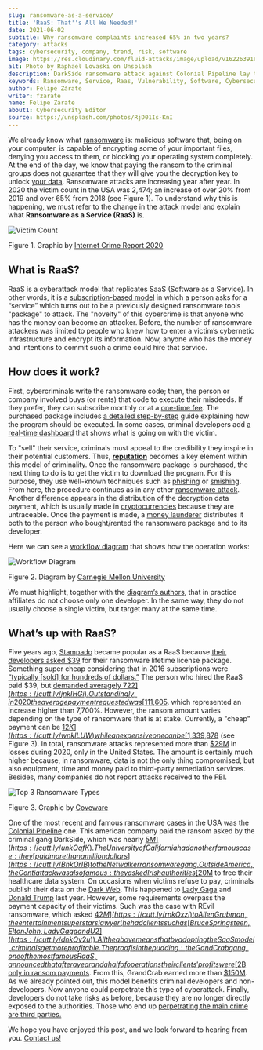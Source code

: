 ```yaml
---
slug: ransomware-as-a-service/
title: 'RaaS: That''s All We Needed!'
date: 2021-06-02
subtitle: Why ransomware complaints increased 65% in two years?
category: attacks
tags: cybersecurity, company, trend, risk, software
image: https://res.cloudinary.com/fluid-attacks/image/upload/v1622639187/blog/raas/cover_pt6ovb.webp
alt: Photo by Raphael Lovaski on Unsplash
description: DarkSide ransomware attack against Colonial Pipeline lay the cards on the table. Ransomware as a Service is at the forefront and here is what we know about it.
keywords: Ransomware, Service, Raas, Vulnerability, Software, Cybersecurity, Ethical Hacking, Processor, Pentesting
author: Felipe Zárate
writer: fzarate
name: Felipe Zárate
about1: Cybersecurity Editor
source: https://unsplash.com/photos/RjD01Is-KnI
---
```


We already know what [ransomware](../ransomware/) is: malicious software
that, being on your computer, is capable of encrypting some of your
important files, denying you access to them, or blocking your operating
system completely. At the end of the day, we know that paying the ransom
to the criminal groups does not guarantee that they will give you the
decryption key to unlock [your data](https://cutt.ly/snkgWa8).
Ransomware attacks are increasing year after year. In 2020 the victim
count in the USA was 2,474; an increase of over 20% from 2019 and over
65% from 2018 (see Figure 1). To understand why this is happening, we
must refer to the change in the attack model and explain what
**Ransomware as a Service (RaaS)** is.

<div class="imgblock">

![Victim Count](https://res.cloudinary.com/fluid-attacks/image/upload/v1622639187/blog/raas/figure1_bvtnmi.webp)

<div class="title">

Figure 1. Graphic by [Internet Crime
Report 2020](https://cutt.ly/mnkPgpH)

</div>

</div>

## What is RaaS?

RaaS is a cyberattack model that replicates SaaS (Software as a
Service). In other words, it is a [subscription-based
model](https://cutt.ly/inkPsE7) in which a person asks for a “service”
which turns out to be a previously designed ransomware tools "package"
to attack. The "novelty" of this cybercrime is that anyone who has the
money can become an attacker. Before, the number of ransomware attackers
was limited to people who knew how to enter a victim’s cybernetic
infrastructure and encrypt its information. Now, anyone who has the
money and intentions to commit such a crime could hire that service.

## How does it work?

First, cybercriminals write the ransomware code; then, the person or
company involved buys (or rents) that code to execute their misdeeds. If
they prefer, they can subscribe monthly or at a [one-time
fee](https://cutt.ly/nnkUXle). The purchased package includes [a
detailed step-by-step](https://cutt.ly/wnkUSJ8) guide explaining how the
program should be executed. In some cases, criminal developers add [a
real-time dashboard](https://cutt.ly/ZnkhQh6) that shows what is going
on with the victim.

<cta-banner
  buttontxt="Read more"
  link="/solutions/secure-code-review/"
  title="Get started with Fluid Attacks' Secure Code Review solution right now"
/>

To "sell" their service, criminals must appeal to the credibility they
inspire in their potential customers. Thus,
[**reputation**](https://cutt.ly/nnkUXle) becomes a key element within
this model of criminality. Once the ransomware package is purchased, the
next thing to do is to get the victim to download the program. For this
purpose, they use well-known techniques such as [phishing](../phishing/)
or [smishing](../smishing). From here, the procedure continues as in any
other [ransomware attack](../ransomware). Another difference appears in
the distribution of the decryption data payment, which is usually made
in [cryptocurrencies](https://cutt.ly/dnkUMwu) because they are
untraceable. Once the payment is made, a [money
launderer](https://cutt.ly/inkU2h8) distributes it both to the person
who bought/rented the ransomware package and to its developer.

Here we can see a [workflow diagram](https://cutt.ly/wnkUSJ8) that shows
how the operation works:

<div class="imgblock">

![Workflow Diagram](https://res.cloudinary.com/fluid-attacks/image/upload/v1622639187/blog/raas/figure2_tzkajt.webp)

<div class="title">

Figure 2. Diagram by [Carnegie Mellon
University](https://cutt.ly/wnkUSJ8)

</div>

</div>

We must highlight, together with the [diagram’s
authors](https://cutt.ly/wnkUSJ8), that in practice affiliates do not
choose only one developer. In the same way, they do not usually choose a
single victim, but target many at the same time.

## What’s up with RaaS?

Five years ago, [Stampado](https://cutt.ly/bnkkbFF) became popular as a
RaaS because [their developers asked $39](https://cutt.ly/lnkIont) for
their ransomware lifetime license package. Something super cheap
considering that in 2016 subscriptions were [“typically \[sold\] for
hundreds of dollars.”](https://cutt.ly/VnkIscy) The person who hired the
RaaS paid $39, but [demanded averagely $722](https://cutt.ly/jnkIHGi).
Outstandingly, in 2020 the average payment requested was
[$111,605](https://cutt.ly/wnkILUW). which represented an increase
higher than 7,700%. However, the ransom amount varies depending on the
type of ransomware that is at stake. Currently, a "cheap" payment can be
[$12K](https://cutt.ly/wnkILUW) while an expensive one can be
[$1,339,878](https://cutt.ly/jnkICV5) (see Figure 3). In total,
ransomware attacks represented more than
[$29M](https://www.ic3.gov/Media/PDF/AnnualReport/2020_IC3Report.pdf) in
losses during 2020, only in the United States. The amount is certainly
much higher because, in ransomware, data is not the only thing
compromised, but also equipment, time and money paid to third-party
remediation services. Besides, many companies do not report attacks
received to the FBI.

<div class="imgblock">

![Top 3 Ransomware Types](https://res.cloudinary.com/fluid-attacks/image/upload/v1622639187/blog/raas/figure3_yfqmlw.webp)

<div class="title">

Figure 3. Graphic by [Coveware](https://cutt.ly/wnkILUW)

</div>

</div>

One of the most recent and famous ransomware cases in the USA was the
[Colonial Pipeline](../pipeline-ransomware-darkside/) one. This american
company paid the ransom asked by the criminal gang DarkSide, which was
nearly [$5M](https://cutt.ly/unkOqfK). The University of California had
another famous case: they [paid more than a million
dollars](https://cutt.ly/BnkOrIB) to the Netwalker ransomware gang.
Outside America, the Conti attack was also famous: they asked Irish
authorities [$20M](https://cutt.ly/xnkOorA) to free their healthcare
data system. On occasions when victims refuse to pay, criminals publish
their data on the [Dark Web](../dark-web/). This happened to [Lady
Gaga](https://cutt.ly/HnkOs3t) and [Donald
Trump](https://cutt.ly/gnkOjR7) last year. However, some requirements
overpass the payment capacity of their victims. Such was the case with
REvil ransomware, which asked [$42M](https://cutt.ly/rnkOxzi) to Allen
Grubman, the entertainment superstars lawyer (he had clients such as
[Bruce Springsteen, Elton John, Lady Gaga and
U2](https://cutt.ly/dnkOv2u)). All the above means that by adopting the
SaaS model, criminals get more profitable. The proof is in the pudding:
the GandCrab gang, one of the most famous RaaS, announced that after a
year and a half of operations their clients' profits were [$2B only in
ransom payments](https://cutt.ly/dnkOQRK). From this, GrandCrab earned
more than [$150M](https://cutt.ly/2nkOEWs). As we already pointed out,
this model benefits criminal developers and non-developers. Now anyone
could perpetrate this type of cyberattack. Finally, developers do not
take risks as before, because they are no longer directly exposed to the
authorities. Those who end up [perpetrating the main crime are third
parties.](https://cutt.ly/2nkOUga)

We hope you have enjoyed this post, and we look forward to hearing from
you. [Contact us\!](../../contact-us/)
